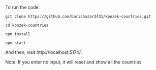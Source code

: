 To run the code:

```
git clone https://github.com/barishazar3431/konzek-countries.git

cd konzek-countries

npm install

npm start
```

And then, visit http://localhost:5174/.

Note: If you enter no input, it will reset and show all the countries.
